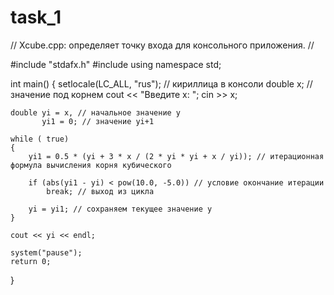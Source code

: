 # task_1
// Xcube.cpp: определяет точку входа для консольного приложения.
//
 
#include "stdafx.h"
#include <iostream>
using namespace std;
 
int main()
{
    setlocale(LC_ALL, "rus"); // кириллица в консоли
    double x; // значение под корнем
    cout << "Введите x: ";
    cin >> x;
 
    double yi = x, // начальное значение y
           yi1 = 0; // значение yi+1
 
    while ( true)
    {
        yi1 = 0.5 * (yi + 3 * x / (2 * yi * yi + x / yi)); // итерационная формула вычисления корня кубического
 
        if (abs(yi1 - yi) < pow(10.0, -5.0)) // условие окончание итерации
            break; // выход из цикла
 
        yi = yi1; // сохраняем текущее значение y
    }
 
    cout << yi << endl;
 
    system("pause");
    return 0;
}
